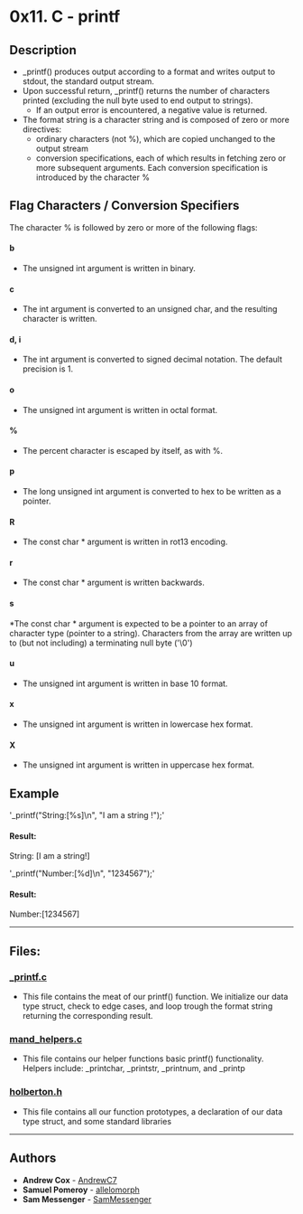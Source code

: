 # 0x11. C - printf

## Description
* _printf() produces output according to a format and writes output to stdout, the standard output stream. 
* Upon successful return, _printf() returns the number of characters printed (excluding the null byte used to end output to strings).
  * If an output error is encountered, a negative value is returned.
* The format string is a character string and is composed of zero or more directives:
  * ordinary characters (not %), which are copied unchanged to the output stream
  * conversion specifications, each of which results in fetching zero or more subsequent arguments. Each conversion specification is introduced by the character %

## Flag Characters / Conversion Specifiers
The character % is followed by zero or more of the following flags:
#### b
* The unsigned int argument is written in binary.
#### c
* The int argument is converted to an unsigned char, and the resulting character is written.
#### d, i
* The int argument is converted to signed decimal notation. The default precision is 1.
#### o
* The unsigned int argument is written in octal format.
#### %
* The percent character is escaped by itself, as with \%.
#### p
* The long unsigned int argument is converted to hex to be written as a pointer.
#### R
* The const char * argument is written in rot13 encoding.
#### r
* The const char * argument is written backwards.
#### s
*The const char * argument is expected to be a pointer to an array of character type (pointer to a string). Characters from the array are written up to (but not including) a terminating null byte ('\0')
#### u
* The unsigned int argument is written in base 10 format.
#### x
* The unsigned int argument is written in lowercase hex format.
#### X
* The unsigned int argument is written in uppercase hex format.


## Example
'_printf("String:[%s]\n", "I am a string !");'
#### Result:
String: [I am a string!]


'_printf("Number:[%d]\n", "1234567");'
#### Result:
Number:[1234567]

---

## Files:
### [_printf.c](./_printf.c)
* This file contains the meat of our printf() function. We initialize our data type struct, check to edge cases, and loop trough the format string returning the corresponding result.
### [mand_helpers.c](./mand_helpers.c)
* This file contains our helper functions basic printf() functionality. Helpers include: _printchar, _printstr, _printnum, and _printp
### [holberton.h](./holberton.h)
* This file contains all our function prototypes, a declaration of our data type struct, and some standard libraries
---

## Authors
* **Andrew Cox** - [AndrewC7](https://github.com/AndrewC7)
* **Samuel Pomeroy** - [allelomorph](https://github.com/allelomorph)
* **Sam Messenger** - [SamMessenger](https://github.com/sammessenger)
